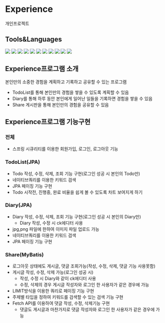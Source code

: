 # Experience
개인프로젝트

## Tools&Languages
<img src="https://img.shields.io/badge/Spring%20Boot-6DB33F.svg?style=for-the-badge&logo=Spring%20Boot&logoColor=white"/></a>
<img src="https://img.shields.io/badge/Spring%20Security-6DB33F.svg?style=for-the-badge&logo=Spring%20Security&logoColor=white"/></a>
<img src="https://img.shields.io/badge/Java-007396?style=flat-square&logo=Java&logoColor=white"/></a>
<img src="https://img.shields.io/badge/JavaScript-F7DF1E?style=flat-square&logo=JavaScript&logoColor=white"/></a>
<img src="https://img.shields.io/badge/MySQL-4479A1?style=flat-square&logo=MySQL&logoColor=white"/></a>
<img src="https://img.shields.io/badge/html5-%23E34F26.svg?style=for-the-badge&logo=html5&logoColor=white"/></a>
<img src="https://img.shields.io/badge/Visual%20Studio%20Code-007ACC.svg?style=for-the-badge&logo=Visual%20Studio%20Code&logoColor=white"/></a>
<img src="https://img.shields.io/badge/css-%231572B6.svg?style=for-the-badge&logo=css3&logoColor=white"/></a>
<img src="https://img.shields.io/badge/bootstrap-%23563D7C.svg?style=for-the-badge&logo=bootstrap&logoColor=white"/></a>
<img src="https://img.shields.io/badge/github-%23121011.svg?style=for-the-badge&logo=github&logoColor=white"/></a>
<img src="https://img.shields.io/badge/Tomcat-caa01a?style=flat-square&logo=APACHE-TOMCAT&logoColor=white"/></a>

## Experience프로그램 소개
본인만의 소중한 경험을 계획하고 기록하고 공유할 수 있는 프로그램
- TodoList를 통해 본인만의 경험을 쌓을 수 있도록 계획할 수 있음
- Diary를 통해 하루 동안 본인에게 일어난 일들을 기록하면 경험을 쌓을 수 있음
- Share 게시판을 통해 본인만의 경험을 공유할 수 있음

## Experience프로그램 기능구현
### 전체
- 스프링 시큐리티를 이용한 회원가입, 로그인, 로그아웃 기능
### TodoList(JPA)
- Todo 작성, 수정, 삭제, 조회 기능 구현(로그인 성공 시 본인의 Todo만)
- 네이티브쿼리를 이용한 키워드 검색
- JPA 페이징 기능 구현
- Todo 시작전, 진행중, 완료 비율을 쉽게 볼 수 있도록 차트 보여지게 하기
### Diary(JPA)
- Diary 작성, 수정, 삭제, 조회 기능 구현(로그인 성공 시 본인의 Diary만)
  - Diary 작성, 수정 시 ck에디터 사용
- jpg,png 파일에 한하여 이미지 파일 업로드 가능
- 네이티브쿼리를 이용한 키워드 검색
- JPA 페이징 기능 구현
### Share(MyBatis)
- 로그아웃 상태에도 게시글, 댓글 조회가능(작성, 수정, 삭제, 댓글 기능 사용못함)
- 게시글 작성, 수정, 삭제 가능(로그인 성공 시)
  - 작성, 수정 시 Diary와 같이 ck에디터 사용
  - 수정, 삭제의 경우 게시글 작성자와 로그인 한 사용자가 같은 경우에 가능
- LIMIT방식을 이용한 쿼리로 페이징 기능 구현
- 주제별 타입을 정하여 키워드를 검색할 수 있는 검색 기능 구현
- Fetch API를 이용하여 댓글 작성, 수정, 삭제기능 구현
  - 댓글도 게시글과 마찬가지로 댓글 작성자와 로그인 한 사용자가 같은 경우에 가능

